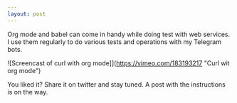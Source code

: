 ```yaml
---
layout: post
---
```

Org mode and babel can come in handy while doing test with web services. I use them regularly to do various tests and operations with my Telegram bots.

![Screencast of curl with org mode]](<https://vimeo.com/183193217> "Curl wit org mode")

You liked it? Share it on twitter and stay tuned. A post with the instructions is on the way.
